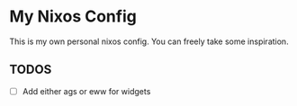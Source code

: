 # My Nixos Config
This is my own personal nixos config.
You can freely take some inspiration.

## TODOS
- [ ] Add either ags or eww for widgets
